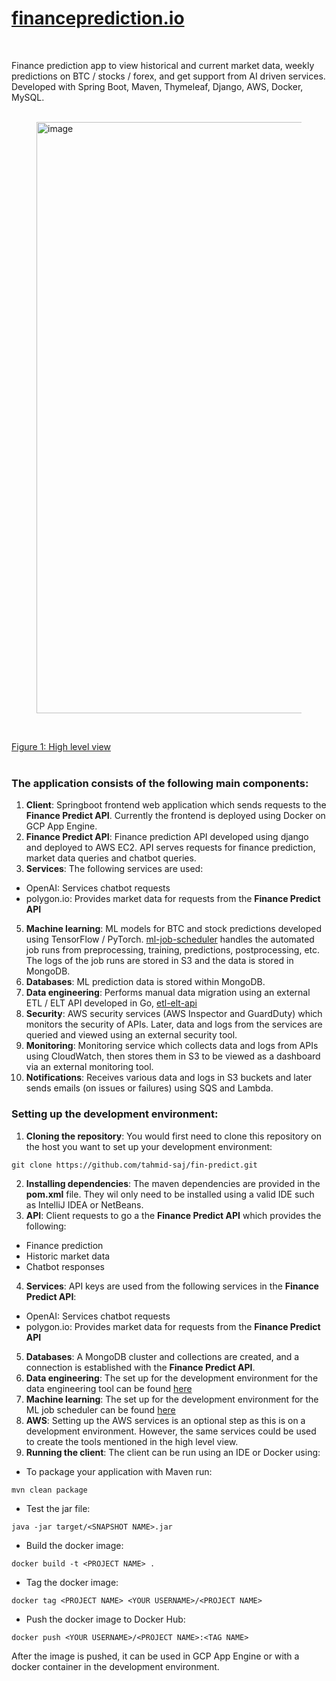 # [financeprediction.io](http://financeprediction.io/)
<br>

Finance prediction app to view historical and current market data, weekly predictions on BTC / stocks / forex, and get support from AI driven services. Developed with Spring Boot, Maven, Thymeleaf, Django, AWS, Docker, MySQL.
<br>
<br>

<figure>
  <img width="946" alt="image" src="https://github.com/user-attachments/assets/24c51268-c37a-46fd-981d-f1df7a9fc866">
</figure>
<br>

[Figure 1: High level view](https://whimsical.com/fin-predict-9UPaQyGHkRt5NYyrn1LJh5)
<br>
<br>

### The application consists of the following main components:

1. __Client__: Springboot frontend web application which sends requests to the __Finance Predict API__. Currently the frontend is deployed using Docker on GCP App Engine.
2. __Finance Predict API__: Finance prediction API developed using django and deployed to AWS EC2. API serves requests for finance prediction, market data queries and chatbot queries.
3. __Services__: The following services are used:
* OpenAI: Services chatbot requests
* polygon.io: Provides market data for requests from the __Finance Predict API__
5. __Machine learning__: ML models for BTC and stock predictions developed using TensorFlow / PyTorch. [ml-job-scheduler](https://github.com/tahmid-saj/ml-job-scheduler) handles the automated job runs from preprocessing, training, predictions, postprocessing, etc. The logs of the job runs are stored in S3 and the data is stored in MongoDB.
6. __Databases__: ML prediction data is stored within MongoDB.
7. __Data engineering__: Performs manual data migration using an external ETL / ELT API developed in Go, [etl-elt-api](https://github.com/tahmid-saj/etl-elt-api)
8. __Security__: AWS security services (AWS Inspector and GuardDuty) which monitors the security of APIs. Later, data and logs from the services are queried and viewed using an external security tool.
9. __Monitoring__: Monitoring service which collects data and logs from APIs using CloudWatch, then stores them in S3 to be viewed as a dashboard via an external monitoring tool. 
10. __Notifications__: Receives various data and logs in S3 buckets and later sends emails (on issues or failures) using SQS and Lambda.

### Setting up the development environment:

1. __Cloning the repository__: You would first need to clone this repository on the host you want to set up your development environment:
```shell
git clone https://github.com/tahmid-saj/fin-predict.git
``` 
2. __Installing dependencies__: The maven dependencies are provided in the __pom.xml__ file. They wil only need to be installed using a valid IDE such as IntelliJ IDEA or NetBeans.
3. __API__: Client requests to go a the __Finance Predict API__ which provides the following:
* Finance prediction
* Historic market data
* Chatbot responses
4. __Services__: API keys are used from the following services in the __Finance Predict API__:
* OpenAI: Services chatbot requests
* polygon.io: Provides market data for requests from the __Finance Predict API__
5. __Databases__: A MongoDB cluster and collections are created, and a connection is established with the __Finance Predict API__.
6. __Data engineering__: The set up for the development environment for the data engineering tool can be found [here](https://github.com/tahmid-saj/etl-elt-api)
7. __Machine learning__: The set up for the development environment for the ML job scheduler can be found [here](https://github.com/tahmid-saj/ml-job-scheduler)
8. __AWS__: Setting up the AWS services is an optional step as this is on a development environment. However, the same services could be used to create the tools mentioned in the high level view.
9. __Running the client__: The client can be run using an IDE or Docker using:
* To package your application with Maven run:
```shell
mvn clean package
```
* Test the jar file:
```shell
java -jar target/<SNAPSHOT NAME>.jar
```
* Build the docker image:
```shell
docker build -t <PROJECT NAME> .
```
* Tag the docker image:
```shell
docker tag <PROJECT NAME> <YOUR USERNAME>/<PROJECT NAME>
```
* Push the docker image to Docker Hub:
```shell
docker push <YOUR USERNAME>/<PROJECT NAME>:<TAG NAME>
```
After the image is pushed, it can be used in GCP App Engine or with a docker container in the development environment.
